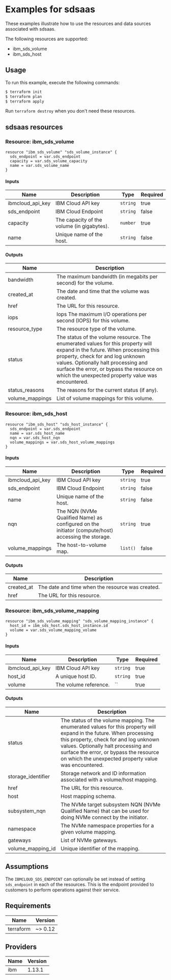 # Examples for sdsaas

These examples illustrate how to use the resources and data sources associated with sdsaas.

The following resources are supported:
* ibm_sds_volume
* ibm_sds_host

## Usage

To run this example, execute the following commands:

```bash
$ terraform init
$ terraform plan
$ terraform apply
```

Run `terraform destroy` when you don't need these resources.

## sdsaas resources

### Resource: ibm_sds_volume

```hcl
resource "ibm_sds_volume" "sds_volume_instance" {
  sds_endpoint = var.sds_endpoint
  capacity = var.sds_volume_capacity
  name = var.sds_volume_name
}
```

#### Inputs

| Name | Description | Type | Required |
|------|-------------|------|---------|
| ibmcloud\_api\_key | IBM Cloud API key | `string` | true |
| sds_endpoint | IBM Cloud Endpoint | `string` | false |
| capacity | The capacity of the volume (in gigabytes). | `number` | true |
| name | Unique name of the host. | `string` | false |

#### Outputs

| Name | Description |
|------|-------------|
| bandwidth | The maximum bandwidth (in megabits per second) for the volume. |
| created_at | The date and time that the volume was created. |
| href | The URL for this resource. |
| iops | Iops The maximum I/O operations per second (IOPS) for this volume. |
| resource_type | The resource type of the volume. |
| status | The status of the volume resource. The enumerated values for this property will expand in the future. When processing this property, check for and log unknown values. Optionally halt processing and surface the error, or bypass the resource on which the unexpected property value was encountered. |
| status_reasons | The reasons for the current status (if any). |
| volume_mappings | List of volume mappings for this volume. |

### Resource: ibm_sds_host

```hcl
resource "ibm_sds_host" "sds_host_instance" {
  sds_endpoint = var.sds_endpoint
  name = var.sds_host_name
  nqn = var.sds_host_nqn
  volume_mappings = var.sds_host_volume_mappings
}
```

#### Inputs

| Name | Description | Type | Required |
|------|-------------|------|---------|
| ibmcloud\_api\_key | IBM Cloud API key | `string` | true |
| sds_endpoint | IBM Cloud Endpoint | `string` | false |
| name | Unique name of the host. | `string` | false |
| nqn | The NQN (NVMe Qualified Name) as configured on the initiator (compute/host) accessing the storage. | `string` | true |
| volume_mappings | The host-to-volume map. | `list()` | false |

#### Outputs

| Name | Description |
|------|-------------|
| created_at | The date and time when the resource was created. |
| href | The URL for this resource. |


### Resource: ibm_sds_volume_mapping

```hcl
resource "ibm_sds_volume_mapping" "sds_volume_mapping_instance" {
  host_id = ibm_sds_host.sds_host_instance.id
  volume = var.sds_volume_mapping_volume
}
```

#### Inputs

| Name | Description | Type | Required |
|------|-------------|------|---------|
| ibmcloud\_api\_key | IBM Cloud API key | `string` | true |
| host_id | A unique host ID. | `string` | true |
| volume | The volume reference. | `` | true |

#### Outputs

| Name | Description |
|------|-------------|
| status | The status of the volume mapping. The enumerated values for this property will expand in the future. When processing this property, check for and log unknown values. Optionally halt processing and surface the error, or bypass the resource on which the unexpected property value was encountered. |
| storage_identifier | Storage network and ID information associated with a volume/host mapping. |
| href | The URL for this resource. |
| host | Host mapping schema. |
| subsystem_nqn | The NVMe target subsystem NQN (NVMe Qualified Name) that can be used for doing NVMe connect by the initiator. |
| namespace | The NVMe namespace properties for a given volume mapping. |
| gateways | List of NVMe gateways. |
| volume_mapping_id | Unique identifier of the mapping. |

## Assumptions

The `IBMCLOUD_SDS_ENDPOINT` can optionally be set instead of setting `sds_endpoint` in each of the resources. This is the endpoint provided to customers to perform operations against their service.

## Requirements

| Name | Version |
|------|---------|
| terraform | ~> 0.12 |

## Providers

| Name | Version |
|------|---------|
| ibm | 1.13.1 |
